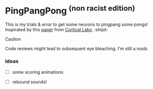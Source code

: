 # PingPangPong <sup>(non racist edition)</sup>
This is my trials & error to get some neurons to pingpang some pongs! 
Inspirated by this [paper](https://www.cell.com/neuron/fulltext/S0896-6273(22)00806-6?_returnURL=https%3A%2F%2Flinkinghub.elsevier.com%2Fretrieve%2Fpii%2FS0896627322008066%3Fshowall%3Dtrue) from [Cortical Labs](https://corticallabs.com/). :shipit:
> [!CAUTION]
> Code reviews might lead to subsequent eye bleaching. I'm still a noob.

### Ideas 
- [ ] some scoring animations
- [ ] rebound sounds!


